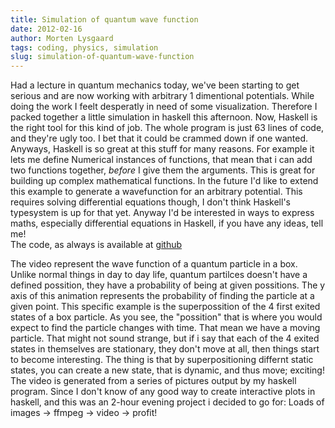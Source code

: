 ```yaml
---
title: Simulation of quantum wave function
date: 2012-02-16
author: Morten Lysgaard
tags: coding, physics, simulation
slug: simulation-of-quantum-wave-function
---
```


Had a lecture in quantum mechanics today, we've been starting to get
serious and are now working with arbitrary 1 dimentional potentials.
While doing the work I feelt desperatly in need of some visualization.
Therefore I packed together a little simulation in haskell this
afternoon. Now, Haskell is the right tool for this kind of job. The
whole program is just 63 lines of code, and they're ugly too. I bet that
it could be crammed down if one wanted. Anyways, Haskell is so great at
this stuff for many reasons. For example it lets me define Numerical
instances of functions, that mean that i can add two functions together,
*before* I give them the arguments. This is great for building up
complex mathematical functions. In the future I'd like to extend this
example to generate a wavefunction for an arbitrary potential. This
requires solving differential equations though, I don't think Haskell's
typesystem is up for that yet. Anyway I'd be interested in ways to
express maths, especially differential equations in Haskell, if you have
any ideas, tell me!\
The code, as always is available at
[github](https://github.com/molysgaard/kvante)

The video represent the wave function of a quantum particle in a box.
Unlike normal things in day to day life, quantum partilces doesn't have
a defined possition, they have a probability of being at given
possitions. The y axis of this animation represents the probability of
finding the particle at a given point. This specific example is the
superpossition of the 4 first exited states of a box particle. As you
see, the "possition" that is where you would expect to find the particle
changes with time. That mean we have a moving particle. That might not
sound strange, but if i say that each of the 4 exited states in
themselves are stationary, they don't move at all, then things start to
become interesting. The thing is that by superpositioning differnt
static states, you can create a new state, that is dynamic, and thus
move; exciting!\
The video is generated from a series of pictures output by my haskell
program. Since I don't know of any good way to create interactive plots
in haskell, and this was an 2-hour evening project i decided to go for:
Loads of images -&gt; ffmpeg -&gt; video -&gt; profit!
